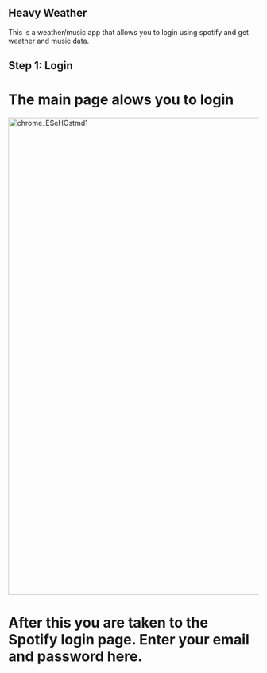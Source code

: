 ## Heavy Weather

This is a weather/music app that allows you to login using spotify and get weather and music data.

## Step 1: Login

# The main page alows you to login 

<img width="960" alt="chrome_ESeHOstmd1" src="https://user-images.githubusercontent.com/62663652/86627546-7fe5fd00-bf96-11ea-9574-4289a0a114ce.png">

# After this you are taken to the Spotify login page. Enter your email and password here.


